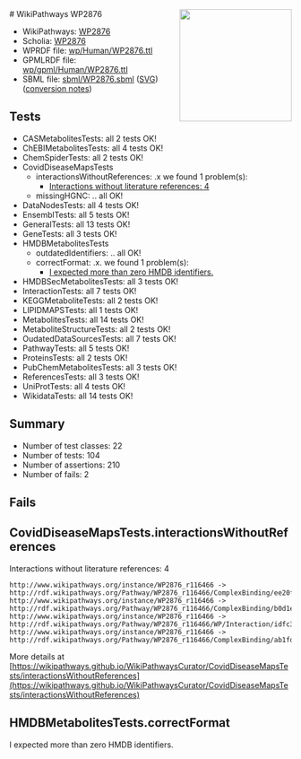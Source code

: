 <img style="float: right; width: 200px" src="../logo.png" />
# WikiPathways WP2876

* WikiPathways: [WP2876](https://identifiers.org/wikipathways:WP2876)
* Scholia: [WP2876](https://scholia.toolforge.org/wikipathways/WP2876)
* WPRDF file: [wp/Human/WP2876.ttl](../wp/Human/WP2876.ttl)
* GPMLRDF file: [wp/gpml/Human/WP2876.ttl](../wp/gpml/Human/WP2876.ttl)
* SBML file: [sbml/WP2876.sbml](../sbml/WP2876.sbml) ([SVG](../sbml/WP2876.svg)) ([conversion notes](../sbml/WP2876.txt))

## Tests
* CASMetabolitesTests: all 2 tests OK!
* ChEBIMetabolitesTests: all 4 tests OK!
* ChemSpiderTests: all 2 tests OK!
* CovidDiseaseMapsTests
    * interactionsWithoutReferences: .x we found 1 problem(s):
        * [Interactions without literature references: 4](#2e295932)
    * missingHGNC: .. all OK!
* DataNodesTests: all 4 tests OK!
* EnsemblTests: all 5 tests OK!
* GeneralTests: all 13 tests OK!
* GeneTests: all 3 tests OK!
* HMDBMetabolitesTests
    * outdatedIdentifiers: .. all OK!
    * correctFormat: .x. we found 1 problem(s):
        * [I expected more than zero HMDB identifiers.](#ad154c1e)
* HMDBSecMetabolitesTests: all 3 tests OK!
* InteractionTests: all 7 tests OK!
* KEGGMetaboliteTests: all 2 tests OK!
* LIPIDMAPSTests: all 1 tests OK!
* MetabolitesTests: all 14 tests OK!
* MetaboliteStructureTests: all 2 tests OK!
* OudatedDataSourcesTests: all 7 tests OK!
* PathwayTests: all 5 tests OK!
* ProteinsTests: all 2 tests OK!
* PubChemMetabolitesTests: all 3 tests OK!
* ReferencesTests: all 3 tests OK!
* UniProtTests: all 4 tests OK!
* WikidataTests: all 14 tests OK!


## Summary

* Number of test classes: 22
* Number of tests: 104
* Number of assertions: 210
* Number of fails: 2

## Fails

<a name="2e295932" />

## CovidDiseaseMapsTests.interactionsWithoutReferences

Interactions without literature references: 4
```
http://www.wikipathways.org/instance/WP2876_r116466 -> http://rdf.wikipathways.org/Pathway/WP2876_r116466/ComplexBinding/ee20f
http://www.wikipathways.org/instance/WP2876_r116466 -> http://rdf.wikipathways.org/Pathway/WP2876_r116466/ComplexBinding/b0d1e
http://www.wikipathways.org/instance/WP2876_r116466 -> http://rdf.wikipathways.org/Pathway/WP2876_r116466/WP/Interaction/idfc3cf16b
http://www.wikipathways.org/instance/WP2876_r116466 -> http://rdf.wikipathways.org/Pathway/WP2876_r116466/ComplexBinding/ab1fd
```

More details at [https://wikipathways.github.io/WikiPathwaysCurator/CovidDiseaseMapsTests/interactionsWithoutReferences](https://wikipathways.github.io/WikiPathwaysCurator/CovidDiseaseMapsTests/interactionsWithoutReferences)

<a name="ad154c1e" />

## HMDBMetabolitesTests.correctFormat

I expected more than zero HMDB identifiers.
